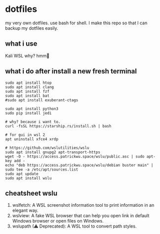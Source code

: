 # dotfiles
my very own dotfiles. use bash for shell.
I make this repo so that I can backup my dotfiles easily.

## what i use
Kali WSL
why? hmm🤔

## what i do after install a new fresh terminal
```
sudo apt install htop
sudo apt install clang
sudo apt install fzf
sudo apt install bat
#sudo apt install exuberant-ctags

sudo apt install python3
sudo pip install jedi

# why? because i want to.
curl -fsSL https://starship.rs/install.sh | bash

# for gui in wsl 2
apt uninstall xfce4 xrdp

# https://github.com/wslutilities/wslu
sudo apt install gnupg2 apt-transport-https
wget -O - https://access.patrickwu.space/wslu/public.asc | sudo apt-key add -
echo "deb https://access.patrickwu.space/wslu/debian buster main" | sudo tee -a /etc/apt/sources.list
sudo apt update
sudo apt install wslu
```

## cheatsheet wslu
  1. wslfetch: A WSL screenshot information tool to print information in an elegant way.
  2. wslview: A fake WSL browser that can help you open link in default Windows browser or open files on Windows.
  3. wslupath (⚠ Deprecated): A WSL tool to convert path styles.
